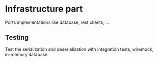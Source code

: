 # Infrastructure part

Ports implementations like database, rest clients, ...

## Testing

Test the serialization and deserialization with integration tests, wiremock, in-memory database.
